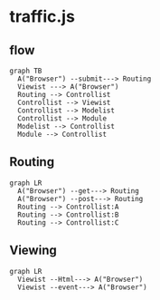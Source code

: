 # traffic.js

## flow
``` mermaid
graph TB
  A("Browser") --submit---> Routing 
  Viewist ---> A("Browser")
  Routing --> Controllist
  Controllist --> Viewist
  Controllist --> Modelist
  Controllist --> Module
  Modelist --> Controllist
  Module --> Controllist
```

## Routing
``` mermaid
graph LR
  A("Browser") --get---> Routing 
  A("Browser") --post---> Routing 
  Routing --> Controllist:A
  Routing --> Controllist:B
  Routing --> Controllist:C
```

## Viewing
``` mermaid
graph LR  
  Viewist --Html---> A("Browser")
  Viewist --event---> A("Browser")
```
